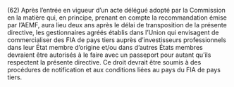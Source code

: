 (62) Après l’entrée en vigueur d’un acte délégué adopté par la Commission en la matière qui, en principe, prenant en compte la recommandation émise par l’AEMF, aura lieu deux ans après le délai de transposition de la présente directive, les gestionnaires agréés établis dans l’Union qui envisagent de commercialiser des FIA de pays tiers auprès d’investisseurs professionnels dans leur État membre d’origine et/ou dans d’autres États membres devraient être autorisés à le faire avec un passeport pour autant qu’ils respectent la présente directive. Ce droit devrait être soumis à des procédures de notification et aux conditions liées au pays du FIA de pays tiers.
